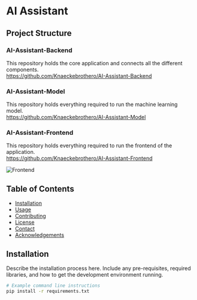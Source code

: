 # AI Assistant

## Project Structure
### AI-Assistant-Backend
This repository holds the core application and connects all the different components.<br>
https://github.com/Knaeckebrothero/AI-Assistant-Backend <br>
### AI-Assistant-Model
This repository holds everything required to run the machine learning model.<br>
https://github.com/Knaeckebrothero/AI-Assistant-Model <br>
### AI-Assistant-Frontend
This repository holds everything required to run the frontend of the application.<br>
https://github.com/Knaeckebrothero/AI-Assistant-Frontend <br>

![Frontend](https://github.com/Knaeckebrothero/AGI-Assistant-Frontend/assets/104355357/83ef6e2c-b1d0-4f81-806d-bdbbc0963841)

## Table of Contents

- [Installation](#installation)
- [Usage](#usage)
- [Contributing](#contributing)
- [License](#license)
- [Contact](#contact)
- [Acknowledgements](#acknowledgements)

## Installation

Describe the installation process here. Include any pre-requisites, required libraries, and how to get the development environment running.

```bash
# Example command line instructions
pip install -r requirements.txt
